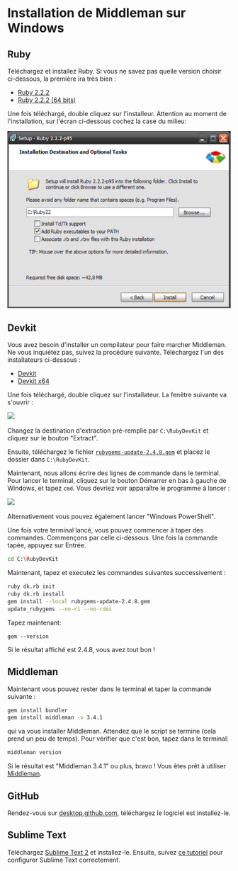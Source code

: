 # Installation de Middleman sur Windows

## Ruby

Téléchargez et installez Ruby. Si vous ne savez pas quelle version choisir
ci-dessous, la première ira très bien :

- [Ruby 2.2.2](http://dl.bintray.com/oneclick/rubyinstaller/rubyinstaller-2.2.2.exe?direct)
- [Ruby 2.2.2 (64 bits)](http://dl.bintray.com/oneclick/rubyinstaller/rubyinstaller-2.2.2-x64.exe?direct)

Une fois téléchargé, double cliquez sur l'installeur. Attention au moment de l'installation,
sur l'écran ci-dessous cochez la case du milieu:

![](images/windows-ruby-path.png)

## Devkit

Vous avez besoin d'installer un compilateur pour faire marcher Middleman. Ne vous inquiétez pas,
suivez la procédure suivante. Téléchargez l'un des installateurs ci-dessous :

- [Devkit](http://cdn.rubyinstaller.org/archives/devkits/DevKit-mingw64-32-4.7.2-20130224-1151-sfx.exe)
- [Devkit x64](http://cdn.rubyinstaller.org/archives/devkits/DevKit-mingw64-64-4.7.2-20130224-1432-sfx.exe)

Une fois téléchargé, double cliquez sur l'installateur. La fenêtre suivante va s'ouvrir :

![](images/windows-ruby-devkit.png)

Changez la destination d'extraction pré-remplie par `C:\RubyDevKit` et cliquez sur le bouton "Extract".

Ensuite, téléchargez le fichier [`rubygems-update-2.4.8.gem`](https://rubygems.org/downloads/rubygems-update-2.4.8.gem)
et placez le dossier dans `C:\RubyDevKit`.

Maintenant, nous allons écrire des lignes de commande dans le terminal. Pour lancer le terminal, cliquez sur le bouton Démarrer en bas à gauche de Windows, et tapez `cmd`. Vous devriez voir apparaître le programme à lancer :

![](images/windows-run-cmd.png)

Alternativement vous pouvez également lancer "Windows PowerShell".

Une fois votre terminal lancé, vous pouvez commencer à taper des commandes. Commençons par
celle ci-dessous. Une fois la commande tapée, appuyez sur Entrée.

```bash
cd C:\RubyDevKit
```

Maintenant, tapez et executez les commandes suivantes successivement :

```bash
ruby dk.rb init
ruby dk.rb install
gem install --local rubygems-update-2.4.8.gem
update_rubygems --no-ri --no-rdoc
```

Tapez maintenant:

```
gem --version
```

Si le résultat affiché est 2.4.8, vous avez tout bon !

## Middleman

Maintenant vous pouvez rester dans le terminal et taper la commande suivante :

```bash
gem install bundler
gem install middleman -v 3.4.1
```

qui va vous installer Middleman. Attendez que le script se termine (cela prend un peu de temps). Pour vérifier que c'est bon, tapez dans le terminal:

```bash
middleman version
```

Si le résultat est "Middleman 3.4.1" ou plus, bravo ! Vous êtes prêt à utiliser [Middleman](https://middlemanapp.com/).

## GitHub

Rendez-vous sur [desktop.github.com](http://desktop.github.com), téléchargez le logiciel est installez-le.


## Sublime Text

Téléchargez [Sublime Text 2](http://www.sublimetext.com/2) et installez-le.
Ensuite, suivez [ce tutoriel](https://github.com/lewagon/setup/blob/master/_partials/sublime_text_preferences.md) pour configurer Sublime Text correctement.
